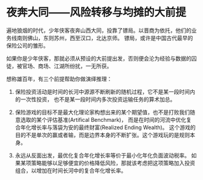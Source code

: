 # 夜奔大同——风险转移与均摊的大前提

遍地狼烟的时代，少年侠客夜奔山西大同，投靠了镖局。以晋商为依托，他们的业务线南则佛山，东则苏州，西至汉口，北达京师。
镖局，或许是中国古代最早的保险公司的雏形。

如果你是少年侠客，那就必须从预设的大前提出发，否则便会沦为经验与数据的囚徒，被官场、商场、江湖所纷扰，一无所获。

想称雄百年，有三个前提帮助你做演绎推理：

1. 保险投资活动是时间的长河中源源不断刷新的随机过程，它不是某一段时间内的一次性投资，
也不是某一段时间内多次投资运输任务的算术加总。

2. 保险游戏的目标不是最大化理论家构想出来的某个期望值，也不是打败我们随意选取的某个评估基准(Artifical Benchmark)，
而是在时间的河流中优化复合年化增长率与落袋为安的最终财富(Realized Ending Wealth)。
这个游戏的目的不是单次的赢或者输，而是边界本身的不断扩张。这个游戏玩的是规则本身。

3. 永远从反面出发，最优化复合年化增长率等价于最小化年化负面波动税率。
如果某项策略能够以足够便宜的价格降低风险，那就该考虑把这项策略加入投资组合，以增加在时间长河中的复合年化增长率。










